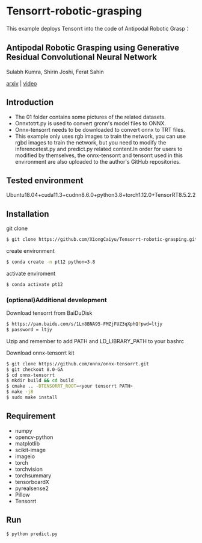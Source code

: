 # Tensorrt-robotic-grasping
This example deploys Tensorrt into the code of Antipodal Robotic Grasp：
## Antipodal Robotic Grasping using Generative Residual Convolutional Neural Network

Sulabh Kumra, Shirin Joshi, Ferat Sahin

[arxiv](https://arxiv.org/abs/1909.04810) | [video](https://youtu.be/cwlEhdoxY4U)

## Introduction
- The 01 folder contains some pictures of the related datasets.
- Onnxtotrt.py is used to convert grcnn's model files to ONNX.
- Onnx-tensorrt needs to be downloaded to convert onnx to TRT files.
- This example only uses rgb images to train the network, you can use rgbd images to train the network, but you need to modify the inferencetest.py and predict.py related content.In order for users to modified by themselves, the onnx-tensorrt and tensorrt used in this environment are also uploaded to the author's GitHub repositories.

## Tested environment
Ubuntu18.04+cuda11.3+cudnn8.6.0+python3.8+torch1.12.0+TensorRT8.5.2.2

## Installation
git clone
```bash
$ git clone https://github.com/XiongCaiyu/Tensorrt-robotic-grasping.git
```
create environment
```bash
$ conda create -n pt12 python=3.8
```
activate enviroment
```bash
$ conda activate pt12
```
### (optional)Additional development
Download tensorrt from BaiDuDisk
```bash
$ https://pan.baidu.com/s/1Ln8BNA95-FMZjFUZ3qXphQ?pwd=ltjy 
$ password = ltjy
```
Uzip and remember to add PATH and LD_LIBRARY_PATH to your bashrc

Download onnx-tensorrt kit
```bash
$ git clone https://github.com/onnx/onnx-tensorrt.git
$ git checkout 8.0-GA
$ cd onnx-tensorrt
$ mkdir build && cd build
$ cmake .. -DTENSORRT_ROOT=<your tensorrt PATH>
$ make -j8
$ sudo make install
```

##  Requirement
- numpy
- opencv-python
- matplotlib
- scikit-image
- imageio
- torch
- torchvision
- torchsummary
- tensorboardX
- pyrealsense2
- Pillow
- Tensorrt

## Run
```bash
$ python predict.py
```


